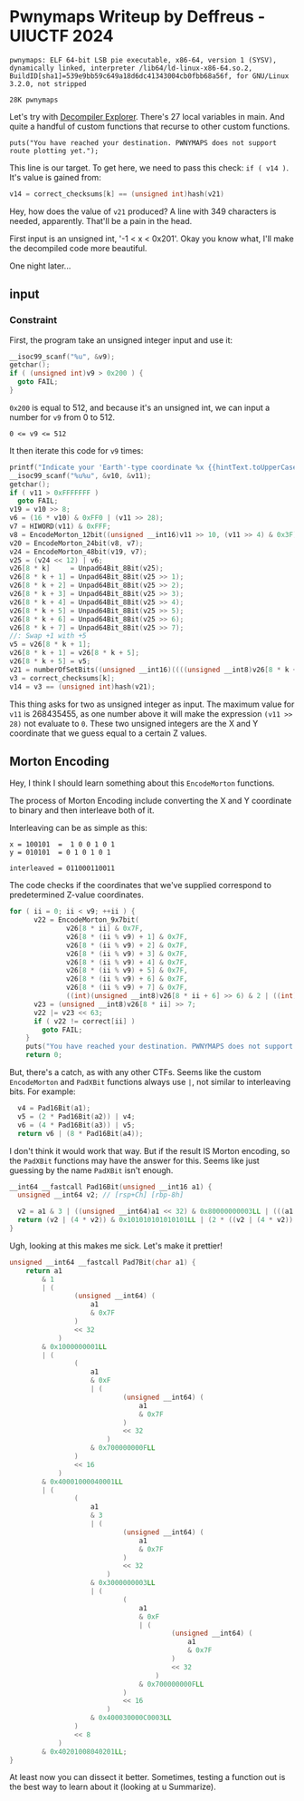 # Pwnymaps Writeup by Deffreus - UIUCTF 2024

```$ file pwnymaps 
pwnymaps: ELF 64-bit LSB pie executable, x86-64, version 1 (SYSV), dynamically linked, interpreter /lib64/ld-linux-x86-64.so.2, BuildID[sha1]=539e9bb59c649a18d6dc41343004cb0fbb68a56f, for GNU/Linux 3.2.0, not stripped
```
```$ du -h pwnymaps 
28K	pwnymaps
```

Let's try with [Decompiler Explorer](https://dogbolt.org/?id=d0b2bcd3-e9d2-4798-bd07-1c8a4167ddca#Ghidra=531).
There's 27 local variables in main.
And quite a handful of custom functions that recurse to other custom functions.

`puts("You have reached your destination. PWNYMAPS does not support route plotting yet.");`

This line is our target.
To get here, we need to pass this check: `if ( v14 )`.
It's value is gained from:

```pwnymaps.c
v14 = correct_checksums[k] == (unsigned int)hash(v21)
```

Hey, how does the value of `v21` produced?
A line with 349 characters is needed, apparently.
That'll be a pain in the head.

First input is an unsigned int, '-1 < x < 0x201'.
Okay you know what, I'll make the decompiled code more beautiful.

One night later...

## input

### Constraint

First, the program take an unsigned integer input and use it:

```pwnymaps.c
__isoc99_scanf("%u", &v9);
getchar();
if ( (unsigned int)v9 > 0x200 ) {
  goto FAIL;
}
```

`0x200` is equal to 512, and because it's an unsigned int, we can input a number for `v9` from 0 to 512.

`0 <= v9 <= 512`

It then iterate this code for `v9` times:

```pwnymaps.c
printf("Indicate your 'Earth'-type coordinate %x {{hintText.toUpperCase()}}: ", k);
__isoc99_scanf("%u%u", &v10, &v11);
getchar();
if ( v11 > 0xFFFFFFF )
  goto FAIL;
v19 = v10 >> 8;
v6 = (16 * v10) & 0xFF0 | (v11 >> 28);
v7 = HIWORD(v11) & 0xFFF;
v8 = EncodeMorton_12bit((unsigned __int16)v11 >> 10, (v11 >> 4) & 0x3F);
v20 = EncodeMorton_24bit(v8, v7);
v24 = EncodeMorton_48bit(v19, v7);
v25 = (v24 << 12) | v6;
v26[8 * k]     = Unpad64Bit_8Bit(v25);
v26[8 * k + 1] = Unpad64Bit_8Bit(v25 >> 1);
v26[8 * k + 2] = Unpad64Bit_8Bit(v25 >> 2);
v26[8 * k + 3] = Unpad64Bit_8Bit(v25 >> 3);
v26[8 * k + 4] = Unpad64Bit_8Bit(v25 >> 4);
v26[8 * k + 5] = Unpad64Bit_8Bit(v25 >> 5);
v26[8 * k + 6] = Unpad64Bit_8Bit(v25 >> 6);
v26[8 * k + 7] = Unpad64Bit_8Bit(v25 >> 7);
//: Swap +1 with +5
v5 = v26[8 * k + 1];
v26[8 * k + 1] = v26[8 * k + 5];
v26[8 * k + 5] = v5;
v21 = numberOfSetBits((unsigned __int16)((((unsigned __int8)v26[8 * k + 4] << 8) | (unsigned __int8)v26[8 * k + 5]) ^ (((unsigned __int8)v26[8 * k + 2] << 8) | (unsigned __int8)v26[8 * k + 3]) ^ ((unsigned __int8)v26[8 * k + 1] | ((unsigned __int8)v26[8 * k] << 8)) ^ (((unsigned __int8)v26[8 * k + 6] << 8) | (unsigned __int8)v26[8 * k + 7])));
v3 = correct_checksums[k];
v14 = v3 == (unsigned int)hash(v21);
```

This thing asks for two as unsigned integer as input.
The maximum value for `v11` is 268435455, as one number above it will make the expression `(v11 >> 28)` not evaluate to `0`.
These two unsigned integers are the X and Y coordinate that we guess equal to a certain Z values.

## Morton Encoding

Hey, I think I should learn something about this `EncodeMorton` functions.

The process of Morton Encoding include converting the X and Y coordinate to binary and then interleave both of it.

Interleaving can be as simple as this:

```
x = 100101  =  1 0 0 1 0 1
y = 010101  = 0 1 0 1 0 1

interleaved = 011000110011
```

The code checks if the coordinates that we've supplied correspond to predetermined Z-value coordinates.

```pwnymaps.c
for ( ii = 0; ii < v9; ++ii ) {
      v22 = EncodeMorton_9x7bit(
              v26[8 * ii] & 0x7F,
              v26[8 * (ii % v9) + 1] & 0x7F,
              v26[8 * (ii % v9) + 2] & 0x7F,
              v26[8 * (ii % v9) + 3] & 0x7F,
              v26[8 * (ii % v9) + 4] & 0x7F,
              v26[8 * (ii % v9) + 5] & 0x7F,
              v26[8 * (ii % v9) + 6] & 0x7F,
              v26[8 * (ii % v9) + 7] & 0x7F,
              ((int)(unsigned __int8)v26[8 * ii + 6] >> 6) & 2 | ((int)(unsigned __int8)v26[8 * ii + 5] >> 5) & 4 | ((int)(unsigned __int8)v26[8 * ii + 4] >> 4) & 8 | ((int)(unsigned __int8)v26[8 * ii + 3] >> 3) & 0x10 | ((int)(unsigned __int8)v26[8 * ii + 2] >> 2) & 0x20 | ((int)(unsigned __int8)v26[8 * ii + 1] >> 1) & 0x40u | ((unsigned __int8)v26[8 * ii + 7] >> 7));
      v23 = (unsigned __int8)v26[8 * ii] >> 7;
      v22 |= v23 << 63;
      if ( v22 != correct[ii] )
        goto FAIL;
    }
    puts("You have reached your destination. PWNYMAPS does not support route plotting yet.");
    return 0;
```

But, there's a catch, as with any other CTFs.
Seems like the custom `EncodeMorton` and `PadXBit` functions always use `|`, not similar to interleaving bits.
For example:

```pwnymaps.c
  v4 = Pad16Bit(a1);
  v5 = (2 * Pad16Bit(a2)) | v4;
  v6 = (4 * Pad16Bit(a3)) | v5;
  return v6 | (8 * Pad16Bit(a4));
```

I don't think it would work that way.
But if the result IS Morton encoding, so the `PadXBit` functions may have the answer for this.
Seems like just guessing by the name `PadXBit` isn't enough.

```pwnymaps.c
__int64 __fastcall Pad16Bit(unsigned __int16 a1) {
  unsigned __int64 v2; // [rsp+Ch] [rbp-8h]

  v2 = a1 & 3 | ((unsigned __int64)a1 << 32) & 0x80000000003LL | (((a1 | ((unsigned __int64)a1 << 32)) & 0xF800000007FFLL) << 16) & 0x80000400003LL | ((a1 & 0x3F | ((unsigned __int64)a1 << 32) & 0xF8000000003FLL | (((a1 | ((unsigned __int64)a1 << 32)) & 0xF800000007FFLL) << 16) & 0xF80007C0003FLL) << 8) & 0x40080300400803LL | (16 * (a1 & 7 | ((unsigned __int64)a1 << 32) & 0x380000000007LL | (((a1 | ((unsigned __int64)a1 << 32)) & 0xF800000007FFLL) << 16) & 0x380000C00007LL | ((a1 & 0x3F | ((unsigned __int64)a1 << 32) & 0xF8000000003FLL | (((a1 | ((unsigned __int64)a1 << 32)) & 0xF800000007FFLL) << 16) & 0xF80007C0003FLL) << 8) & 0xC0380700C03807LL)) & 0x843084308430843LL;
  return (v2 | (4 * v2)) & 0x101010101010101LL | (2 * ((v2 | (4 * v2)) & 0x909090909090909LL)) & 0x1111111111111111LL;
}
```

Ugh, looking at this makes me sick.
Let's make it prettier!

```pwnymaps.c
unsigned __int64 __fastcall Pad7Bit(char a1) {
	return a1
		& 1
		| (
				(unsigned __int64) (
					a1
					& 0x7F
				)
				<< 32
			)
		& 0x1000000001LL
		| (
				(
					a1
					& 0xF
					| (
							(unsigned __int64) (
								a1
								& 0x7F
							)
							<< 32
						)
					& 0x700000000FLL
				)
				<< 16
			)
		& 0x40001000040001LL
		| (
				(
					a1
					& 3
					| (
							(unsigned __int64) (
								a1
								& 0x7F
							)
							<< 32
						)
					& 0x3000000003LL
					| (
							(
								a1
								& 0xF
								| (
										(unsigned __int64) (
											a1
											& 0x7F
										)
										<< 32
									)
								& 0x700000000FLL
							)
							<< 16
						)
					& 0x400030000C0003LL
				)
				<< 8
			)
		& 0x40201008040201LL;
}
```

At least now you can dissect it better.
Sometimes, testing a function out is the best way to learn about it (looking at u Summarize).


